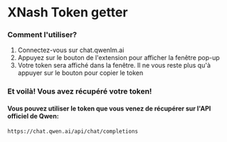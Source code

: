 # XNash Token getter

### Comment l'utiliser?
1. Connectez-vous sur chat.qwenlm.ai
2. Appuyez sur le bouton de l'extension pour afficher la fenêtre pop-up
3. Votre token sera affiché dans la fenêtre. Il ne vous reste plus qu'à appuyer sur le bouton pour copier le token

### Et voilà! Vous avez récupéré votre token!

#### Vous pouvez utiliser le token que vous venez de récupérer sur l'API officiel de Qwen:
````
https://chat.qwen.ai/api/chat/completions
